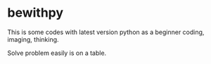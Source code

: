 # bewithpy
This is some codes with latest version python as a beginner coding, imaging, thinking. 

Solve problem easily is on a table.
